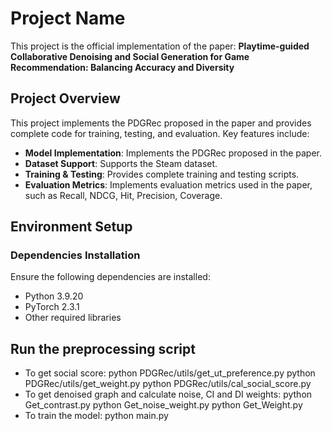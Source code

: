 # Project Name

This project is the official implementation of the paper: **Playtime-guided Collaborative Denoising and Social Generation for Game Recommendation: Balancing Accuracy and Diversity**

## Project Overview

This project implements the PDGRec proposed in the paper and provides complete code for training, testing, and evaluation. Key features include:
- **Model Implementation**: Implements the PDGRec proposed in the paper.
- **Dataset Support**: Supports the Steam dataset.
- **Training & Testing**: Provides complete training and testing scripts.
- **Evaluation Metrics**: Implements evaluation metrics used in the paper, such as Recall, NDCG, Hit, Precision, Coverage.

## Environment Setup

### Dependencies Installation
Ensure the following dependencies are installed:
- Python 3.9.20
- PyTorch 2.3.1
- Other required libraries

## Run the preprocessing script
- To get social score:
  python PDGRec/utils/get_ut_preference.py
  python PDGRec/utils/get_weight.py
  python PDGRec/utils/cal_social_score.py
- To get denoised graph and calculate noise, CI and DI weights:
  python Get_contrast.py
  python Get_noise_weight.py
  python Get_Weight.py
- To train the model: python main.py
